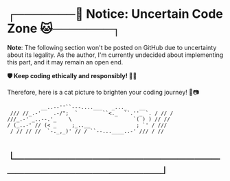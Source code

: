 # ┌───────🐾 Notice: Uncertain Code Zone 🐱───────┐

**Note**: The following section won't be posted on GitHub due to uncertainty about its legality.
As the author, I'm currently undecided about implementing this part, and it may remain an open end.

**🛡️ Keep coding ethically and responsibly! 🌱✨**

Therefore, here is a cat picture to brighten your coding journey! 🐾📷

```
           __..--''``---....___   _..._    __
 /// //_.-'    .-/";  `        ``<._  ``.''_ `. / // /
///_.-' _..--.'_    \                    `( ) ) // //
/ (_..-' // (< _     ;_..__               ; `' / ///
 / // // //  `-._,_)' // / ``--...____..-' /// / //

 ```

# └──────────────────────────────────────────┘
